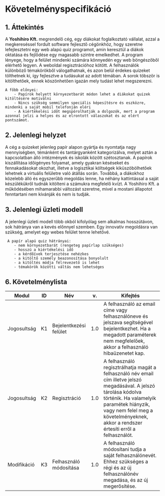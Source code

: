 # Követelményspecifikáció

## 1. Áttekintés

 A **Yoshihiro Kft.** megrendelő cég, egy diákokat foglalkoztató vállalat, azzal a megkereséssel fordult software fejlesztő cégönkhöz, hogy szeretne lefejlesztetni egy web alapú quiz programot, amin keresztül a diákok oktatása és fejlődése egy magasabb szintre emelkedhet. A program lényege, hogy a felület mindenki számára könnyedén egy web böngészőből elérhető legyen. A weboldal regisztrációhoz kötött. A felhasználók különböző témakörökből válogathatnak, és azon belül érdekes quizeket tölthetnek ki, így fejlesztve a tudásukat az adott témában. A sorok töbször is kitölthetőek, ennek köszönhetően igazán mely tudást lehet megszerezni.

    A főbb előnyei:
        - Papírok helyett környezetbarát módon lehet a diákokat quizek kitöltésére motiválni
        - Nincs szükség semmilyen speciális képesítésre és eszközre, mindenki a saját mobil telefonján eléri
        - A kiértékelési időt megspórolhatják a dolgozók, mert a program azonnal jelzi a helyes és az elrontott válaszokat és az elért pontszámot.
        

## 2. Jelenlegi helyzet

  A cég a quizeket jelenleg papír alapon gyártja és nyomtatja nagy mennyiségben, témánként és tantárgyanként kategorizálva, melyet aztán a kapcsolatban álló intézmények és iskolák között szétosztanak. A papírok kiszállítása időigényes folyamat, amely gyakran késéseket és fennakadásokat okozhat, illetve a logisztikai költségek kiküszöbölhetőek lehetnek a virtuális felületre való átállás során. Továbbá, a diákokhoz közelebb álló és egyszerűbb megoldás lenne, ha néhány kattintással a saját készülékükről tudnák kitölteni a számukra megfelelő kvízt. A Yoshihiro Kft. a működésében mihamarabbi változást szeretne, mivel a mostani állapotot fenntartani nem kívánják és nem is tudják.
  
  
  ## 3. Jelenlegi üzleti modell

 A jelenlegi üzleti modell több okból kifolyólag sem alkalmas hosszútávon, sok hátránya van a kevés előnnyel szemben. Egy innovatív megoldásra van szükség, amelyet egy webes felület tenne lehetővé.
    
     A papír alapú quiz hátrányai:
        - nem környezetbarát (rengeteg papírlap szükséges)
        - hosszú a kiértékelési idő
        - a kérdőívek terjesztése nehézkes
        - a kitöltő személy beazonosítása bonyolult
        - a kitöltés módja félrevezető is lehet
        - témakörök közötti váltás nem lehetséges


  ## 6. Követelménylista
  |Modul   |ID   |Név   |v.   |Kifejtés   |
|---|---|---|---|-----|
|Jogosultság   |K1   |Bejelentkezési felület|1.0   |A felhasználó az email címe vagy felhasználóneve és jelszava segítségével bejelentkezhet. Ha a megadott paraméterek nem megfelelőek, akkor a felhasználó hibaüzenetet kap.  |
|Jogosultság   |K2   |Regisztráció   |1.0   |A felhasználó regisztrálhatja magát a felhasználó név email cím illetve jelszó megadásával. A jelszó tárolása kódolva történik. Ha valamelyik paramétek hiányzik, vagy nem felel meg a követelményeknek, akkor a rendszer értesíti erről a felhasználót.   |
|Modifikáció   |K3   |Felhasználó módosítása   |1.0   |A felhasználó módosítani tudja a saját felhasználónevét. Ehhez szükséges a régi és az új felhasználónév megadása, és az új megerősítése.    |
